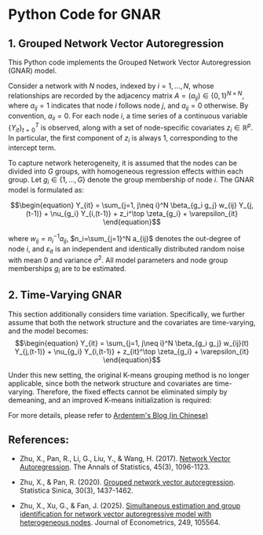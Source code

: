 # Python Code for GNAR 

## 1. Grouped Network Vector Autoregression

This Python code implements the Grouped Network Vector Autoregression (GNAR) model.

Consider a network with $N$ nodes, indexed by $i=1,\ldots,N$, whose relationships are recorded by the adjacency matrix $A=(a_{ij})\in\{0,1\}^{N\times N}$, where $a_{ij}=1$ indicates that node $i$ follows node $j$, and $a_{ij}=0$ otherwise. By convention, $a_{ii}=0$. For each node $i$, a time series of a continuous variable $\{Y_{it}\}_{t=0}^T$ is observed, along with a set of node-specific covariates $z_i\in\mathbb{R}^p$. In particular, the first component of $z_i$ is always $1$, corresponding to the intercept term.

To capture network heterogeneity, it is assumed that the nodes can be divided into $G$ groups, with homogeneous regression effects within each group. Let $g_i\in\{1,\ldots,G\}$ denote the group membership of node $i$. The GNAR model is formulated as:

$$\begin{equation}
Y_{it} = \sum_{j=1, j\neq i}^N \beta_{g_i g_j} w_{ij} Y_{j,(t-1)} + \nu_{g_i} Y_{i,(t-1)} + z_i^\top \zeta_{g_i} + \varepsilon_{it}
\end{equation}$$

where $w_{ij}=n_i^{-1} a_{ij}$, $n_i=\sum_{j=1}^N a_{ij}$ denotes the out-degree of node $i$, and $\varepsilon_{it}$ is an independent and identically distributed random noise with mean $0$ and variance $\sigma^2$. All model parameters and node group memberships $g_i$ are to be estimated.


## 2. Time-Varying GNAR
This section additionally considers time variation.
Specifically, we further assume that both the network structure and the covariates are time-varying, and the model becomes:
$$\begin{equation}
Y_{it} = \sum_{j=1, j\neq i}^N \beta_{g_i g_j} w_{ij}(t) Y_{j,(t-1)} + \nu_{g_i} Y_{i,(t-1)} + z_{it}^\top \zeta_{g_i} + \varepsilon_{it}
\end{equation}$$

Under this new setting, the original K-means grouping method is no longer applicable, since both the network structure and covariates are time-varying. Therefore, the fixed effects cannot be eliminated simply by demeaning, and an improved K-means initialization is required:

For more details, please refer to [Ardentem's Blog (in Chinese)](https://ardentemwang.com/2025/07/22/GNAR1/#more)

## References:

- Zhu, X., Pan, R., Li, G., Liu, Y., & Wang, H. (2017). [Network Vector Autoregression](http://ibids.cn/pdf/aos2017.pdf). The Annals of Statistics, 45(3), 1096-1123.

- Zhu, X., & Pan, R. (2020). [Grouped network vector autoregression](https://www.jstor.org/stable/26968936). Statistica Sinica, 30(3), 1437-1462.

- Zhu, X., Xu, G., & Fan, J. (2025). [Simultaneous estimation and group identification for network vector autoregressive model with heterogeneous nodes](https://www.sciencedirect.com/science/article/pii/S0304407623002804). Journal of Econometrics, 249, 105564.
